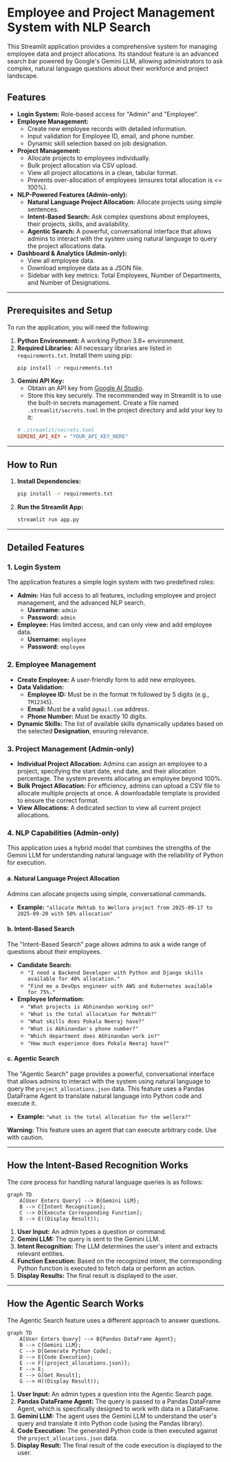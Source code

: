 # Employee and Project Management System with NLP Search

This Streamlit application provides a comprehensive system for managing employee data and project allocations. Its standout feature is an advanced search bar powered by Google's Gemini LLM, allowing administrators to ask complex, natural language questions about their workforce and project landscape.

## Features

*   **Login System:** Role-based access for "Admin" and "Employee".
*   **Employee Management:**
    *   Create new employee records with detailed information.
    *   Input validation for Employee ID, email, and phone number.
    *   Dynamic skill selection based on job designation.
*   **Project Management:**
    *   Allocate projects to employees individually.
    *   Bulk project allocation via CSV upload.
    *   View all project allocations in a clean, tabular format.
    *   Prevents over-allocation of employees (ensures total allocation is <= 100%).
*   **NLP-Powered Features (Admin-only):**
    *   **Natural Language Project Allocation:** Allocate projects using simple sentences.
    *   **Intent-Based Search:** Ask complex questions about employees, their projects, skills, and availability.
    *   **Agentic Search:** A powerful, conversational interface that allows admins to interact with the system using natural language to query the project allocations data.
*   **Dashboard & Analytics (Admin-only):**
    *   View all employee data.
    *   Download employee data as a JSON file.
    *   Sidebar with key metrics: Total Employees, Number of Departments, and Number of Designations.

---

## Prerequisites and Setup

To run the application, you will need the following:

1.  **Python Environment:** A working Python 3.8+ environment.
2.  **Required Libraries:** All necessary libraries are listed in `requirements.txt`. Install them using pip:
    ```bash
    pip install -r requirements.txt
    ```
3.  **Gemini API Key:**
    *   Obtain an API key from [Google AI Studio](https://aistudio.google.com/app/apikey).
    *   Store this key securely. The recommended way in Streamlit is to use the built-in secrets management. Create a file named `.streamlit/secrets.toml` in the project directory and add your key to it:
      ```toml
      # .streamlit/secrets.toml
      GEMINI_API_KEY = "YOUR_API_KEY_HERE"
      ```

---

## How to Run

1.  **Install Dependencies:**
    ```bash
    pip install -r requirements.txt
    ```
2.  **Run the Streamlit App:**
    ```bash
    streamlit run app.py
    ```

---

## Detailed Features

### 1. Login System

The application features a simple login system with two predefined roles:

*   **Admin:** Has full access to all features, including employee and project management, and the advanced NLP search.
    *   **Username:** `admin`
    *   **Password:** `admin`
*   **Employee:** Has limited access, and can only view and add employee data.
    *   **Username:** `employee`
    *   **Password:** `employee`

### 2. Employee Management

*   **Create Employee:** A user-friendly form to add new employees.
*   **Data Validation:**
    *   **Employee ID:** Must be in the format `TM` followed by 5 digits (e.g., `TM12345`).
    *   **Email:** Must be a valid `@gmail.com` address.
    *   **Phone Number:** Must be exactly 10 digits.
*   **Dynamic Skills:** The list of available skills dynamically updates based on the selected **Designation**, ensuring relevance.

### 3. Project Management (Admin-only)

*   **Individual Project Allocation:** Admins can assign an employee to a project, specifying the start date, end date, and their allocation percentage. The system prevents allocating an employee beyond 100%.
*   **Bulk Project Allocation:** For efficiency, admins can upload a CSV file to allocate multiple projects at once. A downloadable template is provided to ensure the correct format.
*   **View Allocations:** A dedicated section to view all current project allocations.

### 4. NLP Capabilities (Admin-only)

This application uses a hybrid model that combines the strengths of the Gemini LLM for understanding natural language with the reliability of Python for execution.

#### a. Natural Language Project Allocation

Admins can allocate projects using simple, conversational commands.

*   **Example:** `"allocate Mehtab to Wellora project from 2025-09-17 to 2025-09-20 with 50% allocation"`

#### b. Intent-Based Search

The "Intent-Based Search" page allows admins to ask a wide range of questions about their employees.

*   **Candidate Search:**
    *   `"I need a Backend Developer with Python and Django skills available for 40% allocation."`
    *   `"Find me a DevOps engineer with AWS and Kubernetes available for 75%."`
*   **Employee Information:**
    *   `"What projects is Abhinandan working on?"`
    *   `"What is the total allocation for Mehtab?"`
    *   `"What skills does Pokala Neeraj have?"`
    *   `"What is Abhinandan's phone number?"`
    *   `"Which department does Abhinandan work in?"`
    *   `"How much experience does Pokala Neeraj have?"`

#### c. Agentic Search

The "Agentic Search" page provides a powerful, conversational interface that allows admins to interact with the system using natural language to query the `project_allocations.json` data. This feature uses a Pandas DataFrame Agent to translate natural language into Python code and execute it.

*   **Example:** `"what is the total allocation for the wellora?"`

**Warning:** This feature uses an agent that can execute arbitrary code. Use with caution.

---

## How the Intent-Based Recognition Works

The core process for handling natural language queries is as follows:

```mermaid
graph TD
    A[User Enters Query] --> B{Gemini LLM};
    B --> C{Intent Recognition};
    C --> D[Execute Corresponding Function];
    D --> E((Display Result));
```

1.  **User Input:** An admin types a question or command.
2.  **Gemini LLM:** The query is sent to the Gemini LLM.
3.  **Intent Recognition:** The LLM determines the user's intent and extracts relevant entities.
4.  **Function Execution:** Based on the recognized intent, the corresponding Python function is executed to fetch data or perform an action.
5.  **Display Results:** The final result is displayed to the user.

---

## How the Agentic Search Works

The Agentic Search feature uses a different approach to answer questions.

```mermaid
graph TD
    A[User Enters Query] --> B{Pandas DataFrame Agent};
    B --> C{Gemini LLM};
    C --> D[Generate Python Code];
    D --> E{Code Execution};
    E --> F[(project_allocations.json)];
    F --> E;
    E --> G[Get Result];
    G --> H((Display Result));
```

1.  **User Input:** An admin types a question into the Agentic Search page.
2.  **Pandas DataFrame Agent:** The query is passed to a Pandas DataFrame Agent, which is specifically designed to work with data in a DataFrame.
3.  **Gemini LLM:** The agent uses the Gemini LLM to understand the user's query and translate it into Python code (using the Pandas library).
4.  **Code Execution:** The generated Python code is then executed against the `project_allocations.json` data.
5.  **Display Result:** The final result of the code execution is displayed to the user.